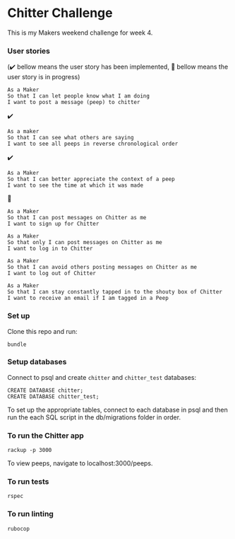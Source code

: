 Chitter Challenge
=================

This is my Makers weekend challenge for week 4.

### User stories
(:heavy_check_mark: bellow means the user story has been implemented, :construction: bellow means the user story is in progress)

```
As a Maker
So that I can let people know what I am doing  
I want to post a message (peep) to chitter
```
:heavy_check_mark:
```
As a maker
So that I can see what others are saying  
I want to see all peeps in reverse chronological order
```
:heavy_check_mark:
```
As a Maker
So that I can better appreciate the context of a peep
I want to see the time at which it was made
```
:construction:
```
As a Maker
So that I can post messages on Chitter as me
I want to sign up for Chitter
```
```
As a Maker
So that only I can post messages on Chitter as me
I want to log in to Chitter
```
```
As a Maker
So that I can avoid others posting messages on Chitter as me
I want to log out of Chitter
```
```
As a Maker
So that I can stay constantly tapped in to the shouty box of Chitter
I want to receive an email if I am tagged in a Peep
```

### Set up

Clone this repo and run:
```
bundle
```
### Setup databases

Connect to psql and create `chitter` and `chitter_test` databases:
```
CREATE DATABASE chitter;
CREATE DATABASE chitter_test;
```
To set up the appropriate tables, connect to each database in psql and then run the each SQL script in the db/migrations folder in order.

### To run the Chitter app
```
rackup -p 3000
```

To view peeps, navigate to localhost:3000/peeps.

### To run tests
```
rspec
```

### To run linting
```
rubocop
```
